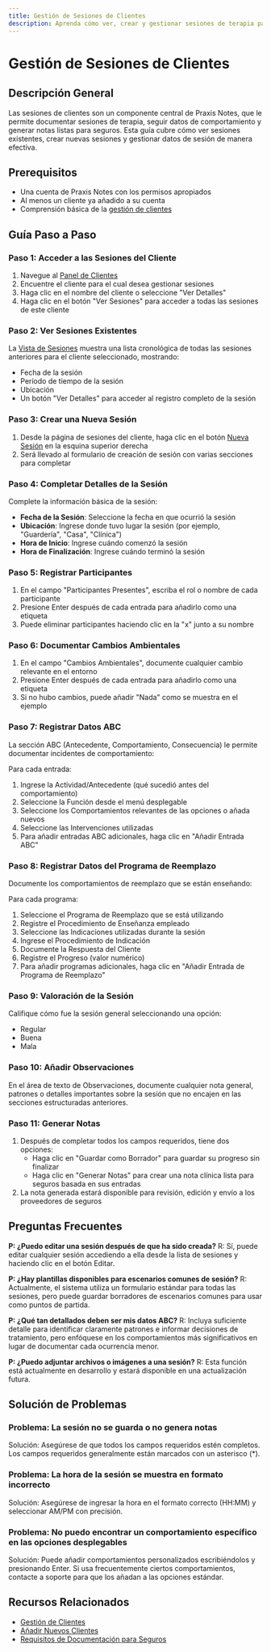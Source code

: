 ```yaml
---
title: Gestión de Sesiones de Clientes
description: Aprenda cómo ver, crear y gestionar sesiones de terapia para sus clientes en Praxis Notes
---
```


# Gestión de Sesiones de Clientes

## Descripción General

Las sesiones de clientes son un componente central de Praxis Notes, que le permite documentar sesiones de terapia, seguir datos de comportamiento y generar notas listas para seguros. Esta guía cubre cómo ver sesiones existentes, crear nuevas sesiones y gestionar datos de sesión de manera efectiva.

## Prerequisitos

- Una cuenta de Praxis Notes con los permisos apropiados
- Al menos un cliente ya añadido a su cuenta
- Comprensión básica de la [gestión de clientes](/es/clients/managing-clients)

## Guía Paso a Paso

### Paso 1: Acceder a las Sesiones del Cliente

1. Navegue al [Panel de Clientes](https://app.praxisnotes.com/clients)
2. Encuentre el cliente para el cual desea gestionar sesiones
3. Haga clic en el nombre del cliente o seleccione "Ver Detalles"
4. Haga clic en el botón "Ver Sesiones" para acceder a todas las sesiones de este cliente

### Paso 2: Ver Sesiones Existentes

La [Vista de Sesiones](https://app.praxisnotes.com/clients/sessions) muestra una lista cronológica de todas las sesiones anteriores para el cliente seleccionado, mostrando:

- Fecha de la sesión
- Período de tiempo de la sesión
- Ubicación
- Un botón "Ver Detalles" para acceder al registro completo de la sesión

### Paso 3: Crear una Nueva Sesión

1. Desde la página de sesiones del cliente, haga clic en el botón [Nueva Sesión](https://app.praxisnotes.com/clients/sessions/new) en la esquina superior derecha
2. Será llevado al formulario de creación de sesión con varias secciones para completar

### Paso 4: Completar Detalles de la Sesión

Complete la información básica de la sesión:

- **Fecha de la Sesión**: Seleccione la fecha en que ocurrió la sesión
- **Ubicación**: Ingrese donde tuvo lugar la sesión (por ejemplo, "Guardería", "Casa", "Clínica")
- **Hora de Inicio**: Ingrese cuándo comenzó la sesión
- **Hora de Finalización**: Ingrese cuándo terminó la sesión

### Paso 5: Registrar Participantes

1. En el campo "Participantes Presentes", escriba el rol o nombre de cada participante
2. Presione Enter después de cada entrada para añadirlo como una etiqueta
3. Puede eliminar participantes haciendo clic en la "x" junto a su nombre

### Paso 6: Documentar Cambios Ambientales

1. En el campo "Cambios Ambientales", documente cualquier cambio relevante en el entorno
2. Presione Enter después de cada entrada para añadirlo como una etiqueta
3. Si no hubo cambios, puede añadir "Nada" como se muestra en el ejemplo

### Paso 7: Registrar Datos ABC

La sección ABC (Antecedente, Comportamiento, Consecuencia) le permite documentar incidentes de comportamiento:

Para cada entrada:

1. Ingrese la Actividad/Antecedente (qué sucedió antes del comportamiento)
2. Seleccione la Función desde el menú desplegable
3. Seleccione los Comportamientos relevantes de las opciones o añada nuevos
4. Seleccione las Intervenciones utilizadas
5. Para añadir entradas ABC adicionales, haga clic en "Añadir Entrada ABC"

### Paso 8: Registrar Datos del Programa de Reemplazo

Documente los comportamientos de reemplazo que se están enseñando:

Para cada programa:

1. Seleccione el Programa de Reemplazo que se está utilizando
2. Registre el Procedimiento de Enseñanza empleado
3. Seleccione las Indicaciones utilizadas durante la sesión
4. Ingrese el Procedimiento de Indicación
5. Documente la Respuesta del Cliente
6. Registre el Progreso (valor numérico)
7. Para añadir programas adicionales, haga clic en "Añadir Entrada de Programa de Reemplazo"

### Paso 9: Valoración de la Sesión

Califique cómo fue la sesión general seleccionando una opción:

- Regular
- Buena
- Mala

### Paso 10: Añadir Observaciones

En el área de texto de Observaciones, documente cualquier nota general, patrones o detalles importantes sobre la sesión que no encajen en las secciones estructuradas anteriores.

### Paso 11: Generar Notas

1. Después de completar todos los campos requeridos, tiene dos opciones:
    - Haga clic en "Guardar como Borrador" para guardar su progreso sin finalizar
    - Haga clic en "Generar Notas" para crear una nota clínica lista para seguros basada en sus entradas
2. La nota generada estará disponible para revisión, edición y envío a los proveedores de seguros

## Preguntas Frecuentes

**P: ¿Puedo editar una sesión después de que ha sido creada?**
R: Sí, puede editar cualquier sesión accediendo a ella desde la lista de sesiones y haciendo clic en el botón Editar.

**P: ¿Hay plantillas disponibles para escenarios comunes de sesión?**
R: Actualmente, el sistema utiliza un formulario estándar para todas las sesiones, pero puede guardar borradores de escenarios comunes para usar como puntos de partida.

**P: ¿Qué tan detallados deben ser mis datos ABC?**
R: Incluya suficiente detalle para identificar claramente patrones e informar decisiones de tratamiento, pero enfóquese en los comportamientos más significativos en lugar de documentar cada ocurrencia menor.

**P: ¿Puedo adjuntar archivos o imágenes a una sesión?**
R: Esta función está actualmente en desarrollo y estará disponible en una actualización futura.

## Solución de Problemas

### Problema: La sesión no se guarda o no genera notas

Solución: Asegúrese de que todos los campos requeridos estén completos. Los campos requeridos generalmente están marcados con un asterisco (\*).

### Problema: La hora de la sesión se muestra en formato incorrecto

Solución: Asegúrese de ingresar la hora en el formato correcto (HH:MM) y seleccionar AM/PM con precisión.

### Problema: No puedo encontrar un comportamiento específico en las opciones desplegables

Solución: Puede añadir comportamientos personalizados escribiéndolos y presionando Enter. Si usa frecuentemente ciertos comportamientos, contacte a soporte para que los añadan a las opciones estándar.

## Recursos Relacionados

- [Gestión de Clientes](/es/clients/managing-clients)
- [Añadir Nuevos Clientes](/es/clients/adding-new-clients)
- [Requisitos de Documentación para Seguros](/es/billing/insurance-documentation)
